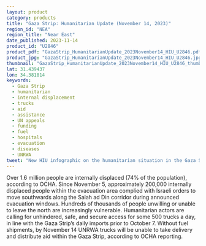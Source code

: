 ```yaml
---
layout: product
category: products
title: "Gaza Strip: Humanitarian Update (November 14, 2023)"
region_id: "NEA"
region_title: "Near East"
date_published: 2023-11-14
product_id: "U2846"
product_pdf: "GazaStrip_HumanitarianUpdate_2023November14_HIU_U2846.pdf"
product_jpg: "GazaStrip_HumanitarianUpdate_2023November14_HIU_U2846.jpg"
thumbnail: "GazaStrip_HumanitarianUpdate_2023November14_HIU_U2846_thumb.jpg"
lat: 31.439437
lon: 34.381814
keywords:
  - Gaza Strip
  - humanitarian
  - internal displacement
  - trucks
  - aid
  - assistance
  - UN appeals
  - funding
  - fuel
  - hospitals
  - evacuation
  - diseases
  - UNRWA
tweet: "New HIU infographic on the humanitarian situation in the Gaza Strip:"
---
```

Over 1.6 million people are internally displaced (74% of the population), according to OCHA. Since November 5, approximately 200,000 internally displaced people within the evacuation area complied with Israeli orders to move southwards along the Salah ad Din corridor during announced evacuation windows. Hundreds of thousands of people unwilling or unable to leave the north are increasingly vulnerable. Humanitarian actors are calling for unhindered, safe, and secure access for some 500 trucks a day, in line with the Gaza Strip’s daily imports prior to October 7. Without fuel shipments, by November 14 UNRWA trucks will be unable to take delivery and distribute aid within the Gaza Strip, according to OCHA reporting.
